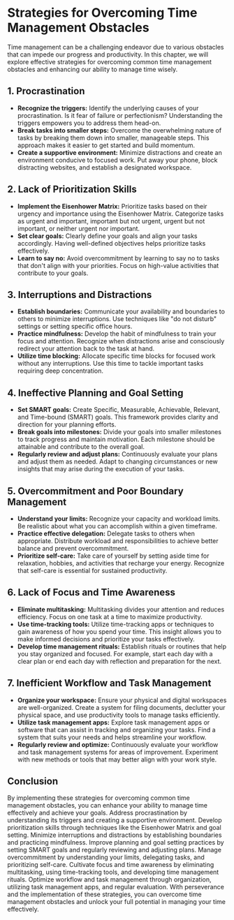 Strategies for Overcoming Time Management Obstacles
===============================================================

Time management can be a challenging endeavor due to various obstacles that can impede our progress and productivity. In this chapter, we will explore effective strategies for overcoming common time management obstacles and enhancing our ability to manage time wisely.

**1. Procrastination**
----------------------

* **Recognize the triggers:** Identify the underlying causes of your procrastination. Is it fear of failure or perfectionism? Understanding the triggers empowers you to address them head-on.
* **Break tasks into smaller steps:** Overcome the overwhelming nature of tasks by breaking them down into smaller, manageable steps. This approach makes it easier to get started and build momentum.
* **Create a supportive environment:** Minimize distractions and create an environment conducive to focused work. Put away your phone, block distracting websites, and establish a designated workspace.

**2. Lack of Prioritization Skills**
------------------------------------

* **Implement the Eisenhower Matrix:** Prioritize tasks based on their urgency and importance using the Eisenhower Matrix. Categorize tasks as urgent and important, important but not urgent, urgent but not important, or neither urgent nor important.
* **Set clear goals:** Clearly define your goals and align your tasks accordingly. Having well-defined objectives helps prioritize tasks effectively.
* **Learn to say no:** Avoid overcommitment by learning to say no to tasks that don't align with your priorities. Focus on high-value activities that contribute to your goals.

**3. Interruptions and Distractions**
-------------------------------------

* **Establish boundaries:** Communicate your availability and boundaries to others to minimize interruptions. Use techniques like "do not disturb" settings or setting specific office hours.
* **Practice mindfulness:** Develop the habit of mindfulness to train your focus and attention. Recognize when distractions arise and consciously redirect your attention back to the task at hand.
* **Utilize time blocking:** Allocate specific time blocks for focused work without any interruptions. Use this time to tackle important tasks requiring deep concentration.

**4. Ineffective Planning and Goal Setting**
--------------------------------------------

* **Set SMART goals:** Create Specific, Measurable, Achievable, Relevant, and Time-bound (SMART) goals. This framework provides clarity and direction for your planning efforts.
* **Break goals into milestones:** Divide your goals into smaller milestones to track progress and maintain motivation. Each milestone should be attainable and contribute to the overall goal.
* **Regularly review and adjust plans:** Continuously evaluate your plans and adjust them as needed. Adapt to changing circumstances or new insights that may arise during the execution of your tasks.

**5. Overcommitment and Poor Boundary Management**
--------------------------------------------------

* **Understand your limits:** Recognize your capacity and workload limits. Be realistic about what you can accomplish within a given timeframe.
* **Practice effective delegation:** Delegate tasks to others when appropriate. Distribute workload and responsibilities to achieve better balance and prevent overcommitment.
* **Prioritize self-care:** Take care of yourself by setting aside time for relaxation, hobbies, and activities that recharge your energy. Recognize that self-care is essential for sustained productivity.

**6. Lack of Focus and Time Awareness**
---------------------------------------

* **Eliminate multitasking:** Multitasking divides your attention and reduces efficiency. Focus on one task at a time to maximize productivity.
* **Use time-tracking tools:** Utilize time-tracking apps or techniques to gain awareness of how you spend your time. This insight allows you to make informed decisions and prioritize your tasks effectively.
* **Develop time management rituals:** Establish rituals or routines that help you stay organized and focused. For example, start each day with a clear plan or end each day with reflection and preparation for the next.

**7. Inefficient Workflow and Task Management**
-----------------------------------------------

* **Organize your workspace:** Ensure your physical and digital workspaces are well-organized. Create a system for filing documents, declutter your physical space, and use productivity tools to manage tasks efficiently.
* **Utilize task management apps:** Explore task management apps or software that can assist in tracking and organizing your tasks. Find a system that suits your needs and helps streamline your workflow.
* **Regularly review and optimize:** Continuously evaluate your workflow and task management systems for areas of improvement. Experiment with new methods or tools that may better align with your work style.

Conclusion
----------

By implementing these strategies for overcoming common time management obstacles, you can enhance your ability to manage time effectively and achieve your goals. Address procrastination by understanding its triggers and creating a supportive environment. Develop prioritization skills through techniques like the Eisenhower Matrix and goal setting. Minimize interruptions and distractions by establishing boundaries and practicing mindfulness. Improve planning and goal setting practices by setting SMART goals and regularly reviewing and adjusting plans. Manage overcommitment by understanding your limits, delegating tasks, and prioritizing self-care. Cultivate focus and time awareness by eliminating multitasking, using time-tracking tools, and developing time management rituals. Optimize workflow and task management through organization, utilizing task management apps, and regular evaluation. With perseverance and the implementation of these strategies, you can overcome time management obstacles and unlock your full potential in managing your time effectively.
